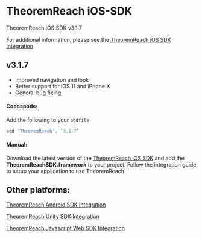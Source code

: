 # TheoremReach iOS-SDK
TheoremReach iOS SDK v3.1.7

For additional information, please see the [TheoremReach iOS SDK Integration](https://theoremreach.com/docs/ios).

## v3.1.7
- Improved navigation and look
- Better support for iOS 11 and iPhone X
- General bug fixing

#### Cocoapods:

Add the following to your `podfile`

  ```groovy
  pod 'TheoremReach', ‘3.1.7’  
  ```

  #### Manual:

  Download the latest version of the [TheoremReach iOS SDK](https://github.com/theoremreach/iOSSDK) and add the **TheoremReachSDK.framework** to your project. Follow the integration guide to setup your application to use TheoremReach.

## Other platforms:

[TheoremReach Android SDK Integration](https://theoremreach.com/docs/android)

[TheoremReach Unity SDK Integration](https://theoremreach.com/docs/unity)

[TheoremReach Javascript Web SDK Integration](https://theoremreach.com/docs/web)  
